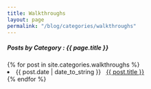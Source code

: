 ```yaml
---
title: Walkthroughs
layout: page
permalink: "/blog/categories/walkthroughs"
---
```


<h5> Posts by Category : {{ page.title }} </h5>

<div class="card">
{% for post in site.categories.walkthroughs %}
 <li class="category-posts"><span>{{ post.date | date_to_string }}</span> &nbsp; <a href="{{ post.url }}">{{ post.title }}</a></li>
{% endfor %}
</div>
